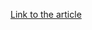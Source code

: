 [Link to the article](https://www.akamai.com/blog/security-research/akamai-perspective-patch-tuesday-march-2023)
